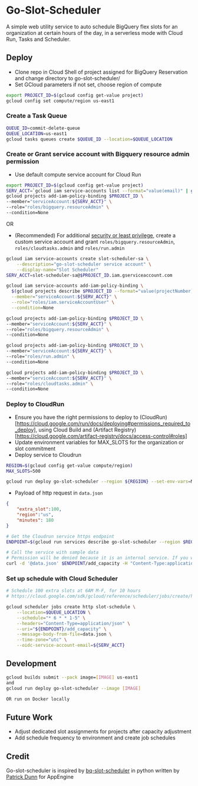 # Go-Slot-Scheduler
A simple web utility service to auto schedule BigQuery flex slots for an organization at certain hours of the day, in a serverless mode with Cloud Run, Tasks and Scheduler.

## Deploy
* Clone repo in Cloud Shell of project assigned for BigQuery Reservation and change directory to go-slot-scheduler/
* Set GCloud parameters if not set, choose region of compute
```bash
export PROJECT_ID=$(gcloud config get-value project)
gcloud config set compute/region us-east1
```

### Create a Task Queue
``` bash
QUEUE_ID=commit-delete-queue
QUEUE_LOCATION=us-east1
gcloud tasks queues create $QUEUE_ID --location=$QUEUE_LOCATION
```

### Create or Grant service account with Bigquery resource admin permission
* Use default compute service account for Cloud Run
``` bash
export PROJECT_ID=$(gcloud config get-value project)
SERV_ACCT=`gcloud iam service-accounts list --format="value(email)" | grep compute@developer.gserviceaccount.com`
gcloud projects add-iam-policy-binding $PROJECT_ID \
--member="serviceAccount:${SERV_ACCT}" \
--role="roles/bigquery.resourceAdmin" \
--condition=None
```
OR
* (Recommended) For additional [security or least privilege](https://cloud.google.com/run/docs/securing/service-identity#per-service-identity), create a custom service account and grant `roles/bigquery.resourceAdmin`, `roles/cloudtasks.admin` and `roles/run.admin`

``` bash
gcloud iam service-accounts create slot-scheduler-sa \
    --description="go-slot-scheduler service account" \
    --display-name="Slot Scheduler"
SERV_ACCT=slot-scheduler-sa@$PROJECT_ID.iam.gserviceaccount.com

gcloud iam service-accounts add-iam-policy-binding \
  $(gcloud projects describe $PROJECT_ID --format="value(projectNumber)")-compute@developer.gserviceaccount.com \
  --member="serviceAccount:${SERV_ACCT}" \
  --role="roles/iam.serviceAccountUser" \
  --condition=None

gcloud projects add-iam-policy-binding $PROJECT_ID \
--member="serviceAccount:${SERV_ACCT}" \
--role="roles/bigquery.resourceAdmin" \
--condition=None

gcloud projects add-iam-policy-binding $PROJECT_ID \
--member="serviceAccount:${SERV_ACCT}" \
--role="roles/run.admin" \
--condition=None

gcloud projects add-iam-policy-binding $PROJECT_ID \
--member="serviceAccount:${SERV_ACCT}" \
--role="roles/cloudtasks.admin" \
--condition=None

```

### Deploy to CloudRun
* Ensure you have the right permissions to deploy to (CloudRun) [https://cloud.google.com/run/docs/deploying#permissions_required_to_deploy], using Cloud Build and (Artifact Registry)[https://cloud.google.com/artifact-registry/docs/access-control#roles]
* Update environment variables for MAX_SLOTS for the organization or slot commitment
* Deploy service to Cloudrun 
```bash
REGION=$(gcloud config get-value compute/region)
MAX_SLOTS=500

gcloud run deploy go-slot-scheduler --region ${REGION} --set-env-vars=MAX_SLOTS=${MAX_SLOTS},QUEUE_ID=${QUEUE_ID},QUEUE_LOCATION=${QUEUE_LOCATION} --no-allow-unauthenticated --service-account=$SERV_ACCT --source .
```

* Payload of http request in `data.json`
``` json
{
    "extra_slot":100,
    "region":"us",
    "minutes": 180
}
```

```bash
# Get the Cloudrun service https endpoint
ENDPOINT=$(gcloud run services describe go-slot-scheduler --region $REGION --format 'value(status.url)')

# Call the service with sample data 
# Permission will be denied because it is an internal service. If you want to test use `--allow-unauthenticated` in cloud run deploy command
curl -d '@data.json' $ENDPOINT/add_capacity -H "Content-Type:application/json"
```

### Set up schedule with Cloud Scheduler
``` bash
# Schedule 100 extra slots at 6AM M-F, for 10 hours
# https://cloud.google.com/sdk/gcloud/reference/scheduler/jobs/create/http 

gcloud scheduler jobs create http slot-schedule \
    --location=$QUEUE_LOCATION \
    --schedule="* 6 * * 1-5" \
    --headers="Content-Type=application/json" \
    --uri="${ENDPOINT}/add_capacity" \
    --message-body-from-file=data.json \
    --time-zone="utc" \
    --oidc-service-account-email=${SERV_ACCT}
```

## Development

```bash
gcloud builds submit --pack image=[IMAGE] us-east1 
and 
gcloud run deploy go-slot-scheduler --image [IMAGE]

OR run on Docker locally
```

## Future Work
* Adjust dedicated slot assignments for projects after capacity adjustment
* Add schedule frequency to environment and create job schedules 

## Credit
Go-slot-scheduler is inspired by [bq-slot-scheduler](https://github.com/pdunn/bq-slot-scheduler) in python written by [Patrick Dunn](https://medium.com/google-cloud/scheduling-bigquery-slots-2a2beba42711) for AppEngine
